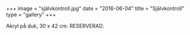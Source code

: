 +++
image = "självkontroll.jpg"
date = "2016-06-04"
title = "Självkontroll"
type = "gallery"
+++

Akryl på duk, 30 x 42 cm. RESERVERAD.
 

